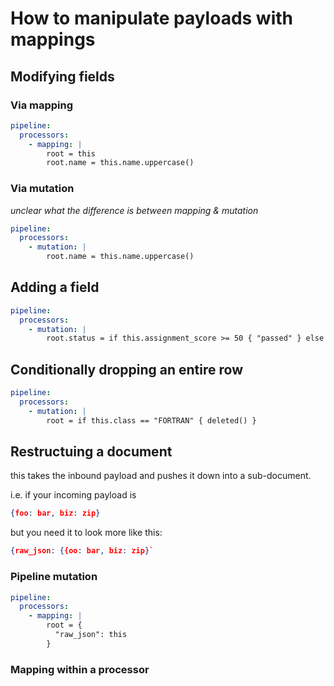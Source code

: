 # How to manipulate payloads with mappings

## Modifying fields


### Via mapping

```yaml
pipeline:
  processors:
    - mapping: |
        root = this
        root.name = this.name.uppercase()
```

### Via mutation

_unclear what the difference is between mapping & mutation_

```yaml
pipeline:
  processors:
    - mutation: |
        root.name = this.name.uppercase()
```



## Adding a field


```yaml
pipeline:
  processors:
    - mutation: |
        root.status = if this.assignment_score >= 50 { "passed" } else { "failed" }
```



## Conditionally dropping an entire row


```yaml
pipeline:
  processors:
    - mutation: |
        root = if this.class == "FORTRAN" { deleted() }
```

## Restructuing a document

this takes the inbound payload and pushes it down into a sub-document.

i.e. if your incoming payload is 

```json
{foo: bar, biz: zip}
```

but you need it to look more like this: 

```json
{raw_json: {{oo: bar, biz: zip}`
```

### Pipeline mutation

```yaml
pipeline:
  processors:
    - mapping: |
        root = {
          "raw_json": this
        }
```

### Mapping within a processor

```yaml

